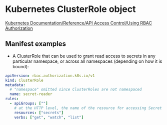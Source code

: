 # Kubernetes ClusterRole object

[Kubernetes Documentation/Reference/API Access Control/Using RBAC Authorization](https://kubernetes.io/docs/reference/access-authn-authz/rbac/)

## Manifest examples

- A ClusterRole that can be used to grant read access to secrets in any particular namespace, or across all namespaces (depending on how it is bound):

```yaml
apiVersion: rbac.authorization.k8s.io/v1
kind: ClusterRole
metadata:
  # "namespace" omitted since ClusterRoles are not namespaced
  name: secret-reader
rules:
  - apiGroups: [""]
    # at the HTTP level, the name of the resource for accessing Secret objects is "secrets"
    resources: ["secrets"]
    verbs: ["get", "watch", "list"]
```
